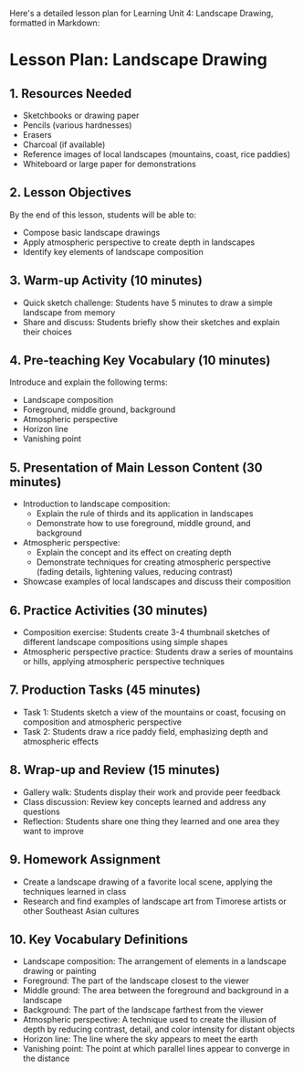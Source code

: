Here's a detailed lesson plan for Learning Unit 4: Landscape Drawing, formatted in Markdown:

# Lesson Plan: Landscape Drawing

## 1. Resources Needed
- Sketchbooks or drawing paper
- Pencils (various hardnesses)
- Erasers
- Charcoal (if available)
- Reference images of local landscapes (mountains, coast, rice paddies)
- Whiteboard or large paper for demonstrations

## 2. Lesson Objectives
By the end of this lesson, students will be able to:
- Compose basic landscape drawings
- Apply atmospheric perspective to create depth in landscapes
- Identify key elements of landscape composition

## 3. Warm-up Activity (10 minutes)
- Quick sketch challenge: Students have 5 minutes to draw a simple landscape from memory
- Share and discuss: Students briefly show their sketches and explain their choices

## 4. Pre-teaching Key Vocabulary (10 minutes)
Introduce and explain the following terms:
- Landscape composition
- Foreground, middle ground, background
- Atmospheric perspective
- Horizon line
- Vanishing point

## 5. Presentation of Main Lesson Content (30 minutes)
- Introduction to landscape composition:
  * Explain the rule of thirds and its application in landscapes
  * Demonstrate how to use foreground, middle ground, and background
- Atmospheric perspective:
  * Explain the concept and its effect on creating depth
  * Demonstrate techniques for creating atmospheric perspective (fading details, lightening values, reducing contrast)
- Showcase examples of local landscapes and discuss their composition

## 6. Practice Activities (30 minutes)
- Composition exercise: Students create 3-4 thumbnail sketches of different landscape compositions using simple shapes
- Atmospheric perspective practice: Students draw a series of mountains or hills, applying atmospheric perspective techniques

## 7. Production Tasks (45 minutes)
- Task 1: Students sketch a view of the mountains or coast, focusing on composition and atmospheric perspective
- Task 2: Students draw a rice paddy field, emphasizing depth and atmospheric effects

## 8. Wrap-up and Review (15 minutes)
- Gallery walk: Students display their work and provide peer feedback
- Class discussion: Review key concepts learned and address any questions
- Reflection: Students share one thing they learned and one area they want to improve

## 9. Homework Assignment
- Create a landscape drawing of a favorite local scene, applying the techniques learned in class
- Research and find examples of landscape art from Timorese artists or other Southeast Asian cultures

## 10. Key Vocabulary Definitions
- Landscape composition: The arrangement of elements in a landscape drawing or painting
- Foreground: The part of the landscape closest to the viewer
- Middle ground: The area between the foreground and background in a landscape
- Background: The part of the landscape farthest from the viewer
- Atmospheric perspective: A technique used to create the illusion of depth by reducing contrast, detail, and color intensity for distant objects
- Horizon line: The line where the sky appears to meet the earth
- Vanishing point: The point at which parallel lines appear to converge in the distance